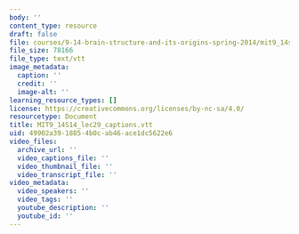 ```yaml
---
body: ''
content_type: resource
draft: false
file: courses/9-14-brain-structure-and-its-origins-spring-2014/mit9_14s14_lec29_captions.vtt
file_size: 78166
file_type: text/vtt
image_metadata:
  caption: ''
  credit: ''
  image-alt: ''
learning_resource_types: []
license: https://creativecommons.org/licenses/by-nc-sa/4.0/
resourcetype: Document
title: MIT9_14S14_lec29_captions.vtt
uid: 49902a39-1885-4b0c-ab46-ace1dc5622e6
video_files:
  archive_url: ''
  video_captions_file: ''
  video_thumbnail_file: ''
  video_transcript_file: ''
video_metadata:
  video_speakers: ''
  video_tags: ''
  youtube_description: ''
  youtube_id: ''
---
```

